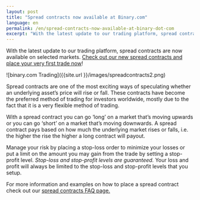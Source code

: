 ```yaml
---
layout: post
title: "Spread contracts now available at Binary.com"
language: en
permalink: /en/spread-contracts-now-available-at-binary-dot-com
excerpt: "With the latest update to our trading platform, spread contracts are now available on selected markets."  
---
```


With the latest update to our trading platform, spread contracts are now available on selected markets. [Check out our new spread contracts and place your very first trade now](https://www.binary.com/)!

![binary.com Trading]({{site.url }}/images/spreadcontracts2.png)

Spread contracts are one of the most exciting ways of speculating whether an underlying asset’s price will rise or fall. These contracts have become the preferred method of trading for investors worldwide, mostly due to the fact that it is a very flexible method of trading. 

With a spread contract you can go ‘long’ on a market that’s moving upwards or you can go ‘short’ on a market that’s moving downwards. A spread contract pays based on how much the underlying market rises or falls, i.e. the higher the rise the higher a long contract will payout. 

Manage your risk by placing a stop-loss order to minimize your losses or put a limit on the amount you may gain from the trade by setting a stop-profit level. *Stop-loss and stop-profit levels are guaranteed.* Your loss and profit will always be limited to the stop-loss and stop-profit levels that you setup. 

For more information and examples on how to place a spread contract check out our [spread contracts FAQ page.](https://binary.desk.com/customer/portal/articles/2091585-spread-trades)